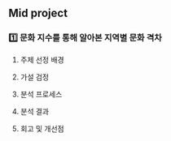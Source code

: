 ## Mid project
### 1️⃣ 문화 지수를 통해 알아본 지역별 문화 격차
1) 주제 선정 배경

2) 가설 검정

3) 분석 프로세스

4) 분석 결과

5) 회고 및 개선점
